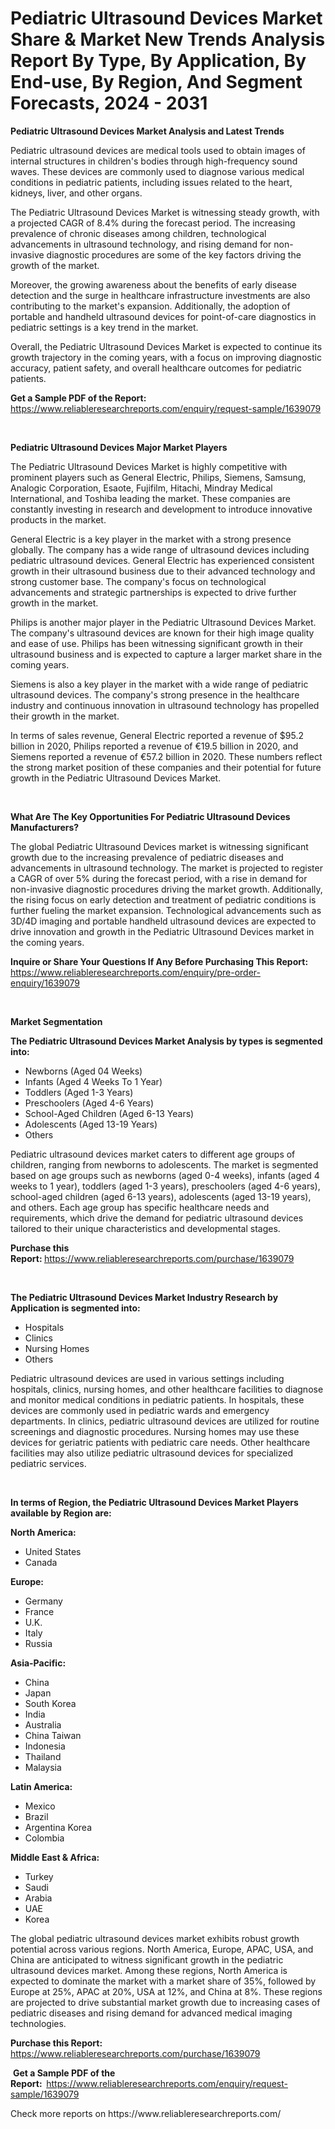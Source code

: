 <p><h1>Pediatric Ultrasound Devices Market Share & Market New Trends Analysis Report By Type, By Application, By End-use, By Region, And Segment Forecasts, 2024 - 2031</h1></p><p><strong>Pediatric Ultrasound Devices Market Analysis and Latest Trends</strong></p>
<p><p>Pediatric ultrasound devices are medical tools used to obtain images of internal structures in children's bodies through high-frequency sound waves. These devices are commonly used to diagnose various medical conditions in pediatric patients, including issues related to the heart, kidneys, liver, and other organs.</p><p>The Pediatric Ultrasound Devices Market is witnessing steady growth, with a projected CAGR of 8.4% during the forecast period. The increasing prevalence of chronic diseases among children, technological advancements in ultrasound technology, and rising demand for non-invasive diagnostic procedures are some of the key factors driving the growth of the market.</p><p>Moreover, the growing awareness about the benefits of early disease detection and the surge in healthcare infrastructure investments are also contributing to the market's expansion. Additionally, the adoption of portable and handheld ultrasound devices for point-of-care diagnostics in pediatric settings is a key trend in the market.</p><p>Overall, the Pediatric Ultrasound Devices Market is expected to continue its growth trajectory in the coming years, with a focus on improving diagnostic accuracy, patient safety, and overall healthcare outcomes for pediatric patients.</p></p>
<p><strong>Get a Sample PDF of the Report:&nbsp;</strong> <a href="https://www.reliableresearchreports.com/enquiry/request-sample/1639079">https://www.reliableresearchreports.com/enquiry/request-sample/1639079</a></p>
<p>&nbsp;</p>
<p><strong>Pediatric Ultrasound Devices Major Market Players</strong></p>
<p><p>The Pediatric Ultrasound Devices Market is highly competitive with prominent players such as General Electric, Philips, Siemens, Samsung, Analogic Corporation, Esaote, Fujifilm, Hitachi, Mindray Medical International, and Toshiba leading the market. These companies are constantly investing in research and development to introduce innovative products in the market.</p><p>General Electric is a key player in the market with a strong presence globally. The company has a wide range of ultrasound devices including pediatric ultrasound devices. General Electric has experienced consistent growth in their ultrasound business due to their advanced technology and strong customer base. The company's focus on technological advancements and strategic partnerships is expected to drive further growth in the market.</p><p>Philips is another major player in the Pediatric Ultrasound Devices Market. The company's ultrasound devices are known for their high image quality and ease of use. Philips has been witnessing significant growth in their ultrasound business and is expected to capture a larger market share in the coming years.</p><p>Siemens is also a key player in the market with a wide range of pediatric ultrasound devices. The company's strong presence in the healthcare industry and continuous innovation in ultrasound technology has propelled their growth in the market.</p><p>In terms of sales revenue, General Electric reported a revenue of $95.2 billion in 2020, Philips reported a revenue of €19.5 billion in 2020, and Siemens reported a revenue of €57.2 billion in 2020. These numbers reflect the strong market position of these companies and their potential for future growth in the Pediatric Ultrasound Devices Market.</p></p>
<p>&nbsp;</p>
<p><strong>What Are The Key Opportunities For Pediatric Ultrasound Devices Manufacturers?</strong></p>
<p><p>The global Pediatric Ultrasound Devices market is witnessing significant growth due to the increasing prevalence of pediatric diseases and advancements in ultrasound technology. The market is projected to register a CAGR of over 5% during the forecast period, with a rise in demand for non-invasive diagnostic procedures driving the market growth. Additionally, the rising focus on early detection and treatment of pediatric conditions is further fueling the market expansion. Technological advancements such as 3D/4D imaging and portable handheld ultrasound devices are expected to drive innovation and growth in the Pediatric Ultrasound Devices market in the coming years.</p></p>
<p><strong>Inquire or Share Your Questions If Any Before Purchasing This Report:</strong> <a href="https://www.reliableresearchreports.com/enquiry/pre-order-enquiry/1639079">https://www.reliableresearchreports.com/enquiry/pre-order-enquiry/1639079</a></p>
<p>&nbsp;</p>
<p><strong>Market Segmentation</strong></p>
<p><strong>The Pediatric Ultrasound Devices Market Analysis by types is segmented into:</strong></p>
<p><ul><li>Newborns (Aged 04 Weeks)</li><li>Infants (Aged 4 Weeks To 1 Year)</li><li>Toddlers (Aged 1-3 Years)</li><li>Preschoolers (Aged 4-6 Years)</li><li>School-Aged Children (Aged 6-13 Years)</li><li>Adolescents (Aged 13-19 Years)</li><li>Others</li></ul></p>
<p><p>Pediatric ultrasound devices market caters to different age groups of children, ranging from newborns to adolescents. The market is segmented based on age groups such as newborns (aged 0-4 weeks), infants (aged 4 weeks to 1 year), toddlers (aged 1-3 years), preschoolers (aged 4-6 years), school-aged children (aged 6-13 years), adolescents (aged 13-19 years), and others. Each age group has specific healthcare needs and requirements, which drive the demand for pediatric ultrasound devices tailored to their unique characteristics and developmental stages.</p></p>
<p><strong>Purchase this Report:&nbsp;</strong><a href="https://www.reliableresearchreports.com/purchase/1639079">https://www.reliableresearchreports.com/purchase/1639079</a></p>
<p>&nbsp;</p>
<p><strong>The Pediatric Ultrasound Devices Market Industry Research by Application is segmented into:</strong></p>
<p><ul><li>Hospitals</li><li>Clinics</li><li>Nursing Homes</li><li>Others</li></ul></p>
<p><p>Pediatric ultrasound devices are used in various settings including hospitals, clinics, nursing homes, and other healthcare facilities to diagnose and monitor medical conditions in pediatric patients. In hospitals, these devices are commonly used in pediatric wards and emergency departments. In clinics, pediatric ultrasound devices are utilized for routine screenings and diagnostic procedures. Nursing homes may use these devices for geriatric patients with pediatric care needs. Other healthcare facilities may also utilize pediatric ultrasound devices for specialized pediatric services.</p></p>
<p>&nbsp;</p>
<p><strong>In terms of Region, the Pediatric Ultrasound Devices Market Players available by Region are:</strong></p>
<p>
    <p> <strong> North America: </strong>
        <ul>
            <li>United States</li>
            <li>Canada</li>
        </ul>
        </p> 
    <p> <strong> Europe: </strong>
        <ul>
            <li>Germany</li>
            <li>France</li>
            <li>U.K.</li>
            <li>Italy</li>
            <li>Russia</li>
        </ul>
        </p> 
    <p> <strong> Asia-Pacific: </strong>
        <ul>
            <li>China</li>
            <li>Japan</li>
            <li>South Korea</li>
            <li>India</li>
            <li>Australia</li>
            <li>China Taiwan</li>
            <li>Indonesia</li>
            <li>Thailand</li>
            <li>Malaysia</li>
        </ul>
        </p> 
    <p> <strong> Latin America: </strong>
        <ul>
            <li>Mexico</li>
            <li>Brazil</li>
            <li>Argentina Korea</li>
            <li>Colombia</li>
        </ul>
        </p> 
    <p> <strong> Middle East & Africa: </strong>
        <ul>
            <li>Turkey</li>
            <li>Saudi</li>
            <li>Arabia</li>
            <li>UAE</li>
            <li>Korea</li>
        </ul>
    </p>
    </p>
<p><p>The global pediatric ultrasound devices market exhibits robust growth potential across various regions. North America, Europe, APAC, USA, and China are anticipated to witness significant growth in the pediatric ultrasound devices market. Among these regions, North America is expected to dominate the market with a market share of 35%, followed by Europe at 25%, APAC at 20%, USA at 12%, and China at 8%. These regions are projected to drive substantial market growth due to increasing cases of pediatric diseases and rising demand for advanced medical imaging technologies.</p></p>
<p><strong>Purchase this Report: </strong><a href="https://www.reliableresearchreports.com/purchase/1639079">https://www.reliableresearchreports.com/purchase/1639079</a></p>
<p>&nbsp;<strong>Get a Sample PDF of the Report:&nbsp;&nbsp;</strong><a href="https://www.reliableresearchreports.com/enquiry/request-sample/1639079">https://www.reliableresearchreports.com/enquiry/request-sample/1639079</a></p>
<p><strong></strong></p>
<p>Check more reports on https://www.reliableresearchreports.com/</p>